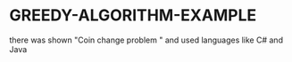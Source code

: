 # GREEDY-ALGORITHM-EXAMPLE

there was shown "Coin change problem " and used languages like C# and Java 
